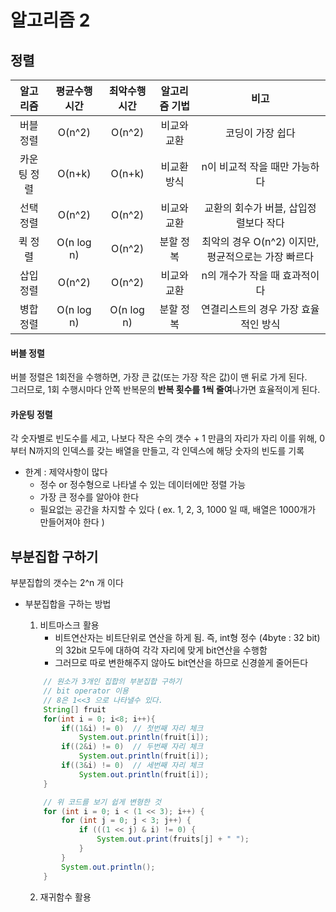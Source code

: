 # 알고리즘 2

## 정렬
|알고리즘|평균수행시간|최악수행시간|알고리즘 기법|비고|
|:---:|:---:|:---:|:---:|:---:|
|버블 정렬|O(n^2)|O(n^2)|비교와 교환|코딩이 가장 쉽다|
|카운팅 정렬|O(n+k)|O(n+k)|비교환 방식|n이 비교적 작을 때만 가능하다|
|선택 정렬|O(n^2)|O(n^2)|비교와 교환|교환의 회수가 버블, 삽입정렬보다 작다|
|퀵 정렬|O(n log n)|O(n^2)|분할 정복|최악의 경우 O(n^2) 이지만, 평균적으로는 가장 빠르다|
|삽입 정렬|O(n^2)|O(n^2)|비교와 교환|n의 개수가 작을 때 효과적이다|
|병합 정렬|O(n log n)|O(n log n)|분할 정복|연결리스트의 경우 가장 효율적인 방식|


#### 버블 정렬
버블 정렬은 1회전을 수행하면, 가장 큰 값(또는 가장 작은 값)이 맨 뒤로 가게 된다.<br>
그러므로, 1회 수행시마다 안쪽 반복문의 **반복 횟수를 1씩 줄여**나가면 효율적이게 된다.

#### 카운팅 정렬
각 숫자별로 빈도수를 세고, 나보다 작은 수의 갯수 + 1 만큼의 자리가 자리
이를 위해, 0부터 N까지의 인덱스를 갖는 배열을 만들고, 각 인덱스에 해당 숫자의 빈도를 기록

- 한계 : 제약사항이 많다
    - 정수 or 정수형으로 나타낼 수 있는 데이터에만 정렬 가능
    - 가장 큰 정수를 알아야 한다
    - 필요없는 공간을 차지할 수 있다 ( ex. 1, 2, 3, 1000 일 때, 배열은 1000개가 만들어져야 한다 )

## 부분집합 구하기
부분집합의 갯수는 2^n 개 이다

- 부분집합을 구하는 방법
    1. 비트마스크 활용
        - 비트연산자는 비트단위로 연산을 하게 됨. 즉, int형 정수 (4byte : 32 bit)의 32bit 모두에 대하여 각각 자리에 맞게 bit연산을 수행함
        - 그러므로 따로 변한해주지 않아도 bit연산을 하므로 신경쓸게 줄어든다

    ```java
        // 원소가 3개인 집합의 부분집합 구하기
        // bit operator 이용
        // 8은 1<<3 으로 나타낼수 있다.
        String[] fruit
        for(int i = 0; i<8; i++){
            if((1&i) != 0)  // 첫번째 자리 체크
                System.out.println(fruit[i]);
            if((2&i) != 0)  // 두번째 자리 체크
                System.out.println(fruit[i]);
            if((3&i) != 0)  // 세번째 자리 체크
                System.out.println(fruit[i]);
        }

        // 위 코드를 보기 쉽게 변형한 것
        for (int i = 0; i < (1 << 3); i++) {
            for (int j = 0; j < 3; j++) {
                if (((1 << j) & i) != 0) {
                    System.out.print(fruits[j] + " ");
                }
            }
            System.out.println();
        }

    ```


    2. 재귀함수 활용